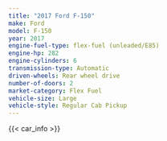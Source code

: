 ```yaml
---
title: "2017 Ford F-150"
make: Ford
model: F-150
year: 2017
engine-fuel-type: flex-fuel (unleaded/E85)
engine-hp: 282
engine-cylinders: 6
transmission-type: Automatic
driven-wheels: Rear wheel drive
number-of-doors: 2
market-category: Flex Fuel
vehicle-size: Large
vehicle-style: Regular Cab Pickup
---
```


{{< car_info >}}
